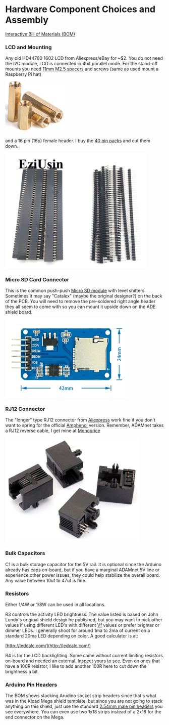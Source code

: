 # Hardware Component Choices and Assembly

[Interactive Bill of Materials (BOM)](ibom.html)

### LCD and Mounting

Any old HD44780 1602 LCD from Aliexpress/eBay for ~$2.  You do not need the I2C module, LCD is connected in 4bit parallel mode. For the stand-off mounts you need [11mm M2.5 spacers](https://www.aliexpress.com/item/1005001478740318.html) and screws (same as used mount a Raspberry Pi hat)

<img src="spacers.png" alt="spacers" style="zoom: 50%;" /> 

and a 16 pin (16p) female header.  I buy the  [40 pin packs](https://www.aliexpress.com/item/32724478308.html) and cut them down.



![image-20210305175836509](pin-headers.png)

### Micro SD Card Connector

This is the common push-push [Micro SD module](https://www.aliexpress.com/item/1873549637.html) with level shifters.  Sometimes it may say "Catalex" (maybe the original designer?) on the back of the PCB.  You will need to remove the pre-soldered right angle header they all seem to come with so you can mount it upside down on the ADE shield board.

![image-20210305180028998](micro-sd-front.png)

### RJ12 Connector

The "longer" type RJ12 connector from [Aliexpress](https://www.aliexpress.com/item/32865986654.html) work fine if you don't want to spring for the official [Amphenol](https://www.digikey.com/en/products/detail/amphenol-icc-fci/54601-906WPLF/4242891) version.  Remember, ADAMnet takes a RJ12 reverse cable, I get mine at [Monoprice](https://www.monoprice.com/product?p_id=939)

![image-20210305180245444](rj12.png)

### Bulk Capacitors

C1 is a bulk storage capacitor for the 5V rail.  It is optional since the Arduino already has caps on-board, but if you have a marginal ADAMnet 5V line or experience other power issues, they could help stabilize the overall board.  Any value between 10uf to 47uf is fine.

### Resistors

Either 1/4W or 1/8W can be used in all locations.

R3 controls the activity LED brightness. The value listed is based on John Lundy's original shield design he published, but you may want to pick other values if using different LED's with different [Vf](https://electronics.stackexchange.com/questions/173468/easy-way-to-figure-out-a-leds-vf-in-order-to-pick-an-appropriate-resistor) values or prefer brighter or dimmer LEDs.  I generally shoot for around 1ma to 2ma of current on a standard 20ma LED depending on color. A good calculator is at:

[http://ledcalc.com/](http://ledcalc.com/)

R4 is for the LCD backlighting.  Some came without current limiting resistors on-board and needed an external.  [Inspect yours to see](https://electronics.stackexchange.com/questions/212197/is-it-necessary-to-use-resistor-when-connecting-backlight-of-16x2-lcd-display).  Even on ones that have a 100R resistor, I like to add another 100R here to cut down the brightness a bit.

### Arduino Pin Headers

The BOM shows stacking Arudino socket strip headers since that's what was in the Kicad Mega shield template, but since you are not going to stack anything on this shield, just use the standard [2.54mm male pin headers](https://www.aliexpress.com/item/32724478308.html) you see everywhere.  You can even use two 1x18 strips instead of a 2x18 for the end connector on the Mega.



 




